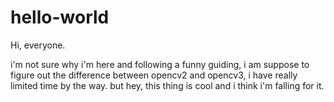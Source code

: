 # hello-world

 Hi, everyone.
 
 i'm not sure why i'm here and following a funny guiding, i am suppose to figure out the difference between opencv2 and opencv3, i have really limited time by the way. but hey, this thing is cool and i think i'm falling for it.
